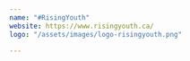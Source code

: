 ```yaml
---
name: "#RisingYouth"
website: https://www.risingyouth.ca/
logo: "/assets/images/logo-risingyouth.png"

---
```

